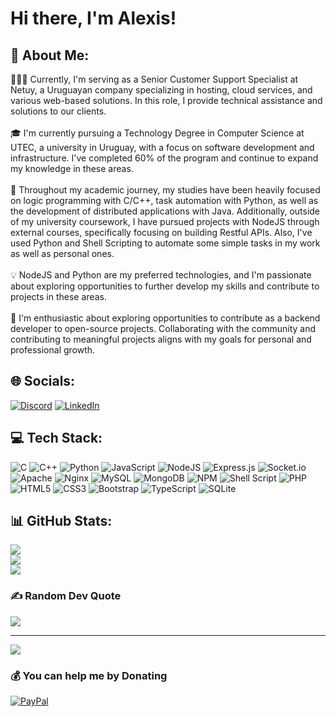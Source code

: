 # Hi there, I'm Alexis! 

## 💫 About Me:

👩🏻‍💻 Currently, I'm serving as a Senior Customer Support Specialist at Netuy, a Uruguayan company specializing in hosting, cloud services, and various web-based solutions. In this role, I provide technical assistance and solutions to our clients.
<br><br>
🎓 I'm currently pursuing a Technology Degree in Computer Science at UTEC, a university in Uruguay, with a focus on software development and infrastructure. I've completed 60% of the program and continue to expand my knowledge in these areas.
<br><br>
🚀 Throughout my academic journey, my studies have been heavily focused on logic programming with C/C++, task automation with Python, as well as the development of distributed applications with Java. Additionally, outside of my university coursework, I have pursued projects with NodeJS through external courses, specifically focusing on building Restful APIs.
Also, I've used Python and Shell Scripting to automate some simple tasks in my work as well as personal ones.
<br><br>
💡 NodeJS and Python are my preferred technologies, and I'm passionate about exploring opportunities to further develop my skills and contribute to projects in these areas.
<br><br>
👯 I'm enthusiastic about exploring opportunities to contribute as a backend developer to open-source projects. Collaborating with the community and contributing to meaningful projects aligns with my goals for personal and professional growth.

## 🌐 Socials:
[![Discord](https://img.shields.io/badge/Discord-%237289DA.svg?logo=discord&logoColor=white)](https://discord.gg/AlexisVelazquez#8688) [![LinkedIn](https://img.shields.io/badge/LinkedIn-%230077B5.svg?logo=linkedin&logoColor=white)](https://linkedin.com/in/alexis-velazquez-perazzo/) 

## 💻 Tech Stack:
![C](https://img.shields.io/badge/c-%2300599C.svg?style=for-the-badge&logo=c&logoColor=white) ![C++](https://img.shields.io/badge/c++-%2300599C.svg?style=for-the-badge&logo=c%2B%2B&logoColor=white) ![Python](https://img.shields.io/badge/python-3670A0?style=for-the-badge&logo=python&logoColor=ffdd54) ![JavaScript](https://img.shields.io/badge/javascript-%23323330.svg?style=for-the-badge&logo=javascript&logoColor=%23F7DF1E) ![NodeJS](https://img.shields.io/badge/node.js-6DA55F?style=for-the-badge&logo=node.js&logoColor=white) ![Express.js](https://img.shields.io/badge/express.js-%23404d59.svg?style=for-the-badge&logo=express&logoColor=%2361DAFB) ![Socket.io](https://img.shields.io/badge/Socket.io-black?style=for-the-badge&logo=socket.io&badgeColor=010101) ![Apache](https://img.shields.io/badge/apache-%23D42029.svg?style=for-the-badge&logo=apache&logoColor=white) ![Nginx](https://img.shields.io/badge/nginx-%23009639.svg?style=for-the-badge&logo=nginx&logoColor=white)
![MySQL](https://img.shields.io/badge/mysql-%2300f.svg?style=for-the-badge&logo=mysql&logoColor=white) ![MongoDB](https://img.shields.io/badge/MongoDB-%234ea94b.svg?style=for-the-badge&logo=mongodb&logoColor=white) ![NPM](https://img.shields.io/badge/NPM-%23000000.svg?style=for-the-badge&logo=npm&logoColor=white) ![Shell Script](https://img.shields.io/badge/shell_script-%23121011.svg?style=for-the-badge&logo=gnu-bash&logoColor=white) ![PHP](https://img.shields.io/badge/php-%23777BB4.svg?style=for-the-badge&logo=php&logoColor=white)  ![HTML5](https://img.shields.io/badge/html5-%23E34F26.svg?style=for-the-badge&logo=html5&logoColor=white) ![CSS3](https://img.shields.io/badge/css3-%231572B6.svg?style=for-the-badge&logo=css3&logoColor=white) ![Bootstrap](https://img.shields.io/badge/bootstrap-%23563D7C.svg?style=for-the-badge&logo=bootstrap&logoColor=white) ![TypeScript](https://img.shields.io/badge/typescript-%23007ACC.svg?style=for-the-badge&logo=typescript&logoColor=white) ![SQLite](https://img.shields.io/badge/sqlite-%2307405e.svg?style=for-the-badge&logo=sqlite&logoColor=white)

## 📊 GitHub Stats:
![](https://github-readme-streak-stats.herokuapp.com/?user=AVelazquez97&theme=merko&hide_border=false)<br/>
![](https://github-readme-stats.vercel.app/api?username=AVelazquez97&theme=merko&hide_border=false&include_all_commits=false&count_private=false)<br/>
![](https://github-readme-stats.vercel.app/api/top-langs/?username=AVelazquez97&theme=merko&hide_border=false&include_all_commits=false&count_private=false&layout=compact&langs_count=8)

### ✍️ Random Dev Quote
![](https://quotes-github-readme.vercel.app/api?type=horizontal&theme=merko)

---
![](https://komarev.com/ghpvc/?username=AVelazquez97&label=Profile+views&color=blue&style=for-the-badge)

### 💰 You can help me by Donating
[![PayPal](https://img.shields.io/badge/PayPal-00457C?style=for-the-badge&logo=paypal&logoColor=white)](https://paypal.me/AlexisVel?country.x=UY&locale.x=es_XC)
  
<!-- Proudly created with GPRM ( https://gprm.itsvg.in ) -->
